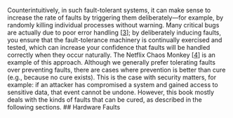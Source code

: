
Counterintuitively, in such fault-tolerant systems, it can make sense to increase the rate of
faults by triggering them deliberately—for example, by randomly killing individual processes
without warning. Many critical bugs are actually due to poor error handling
[[3](ch01.html#Yuan2014va)]; by deliberately inducing faults, you ensure
that the fault-tolerance machinery is continually exercised and tested, which can increase your
confidence that faults will be handled correctly when they occur naturally. The Netflix Chaos
Monkey [[4](ch01.html#netflix-simian-army)] is an example of this approach. Although we generally prefer tolerating faults over preventing faults, there are cases where
prevention is better than cure (e.g., because no cure exists). This is the case with security
matters, for example: if an attacker has compromised a system and gained access to sensitive data,
that event cannot be undone. However, this book mostly deals with the kinds of faults that can be
cured, as described in the following sections. ## Hardware Faults